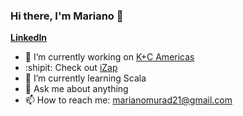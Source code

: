 ### Hi there, I'm Mariano 👋

**[LinkedIn](https://www.linkedin.com/in/marianomurad)**

- 🔭 I’m currently working on [K+C Americas](https://www.kinandcarta.com/en-us/)
- :shipit: Check out [iZap](https://izap.com.ar)
- 🌱 I’m currently learning Scala 
- 💬 Ask me about anything
- 📫 How to reach me: marianomurad21@gmail.com

